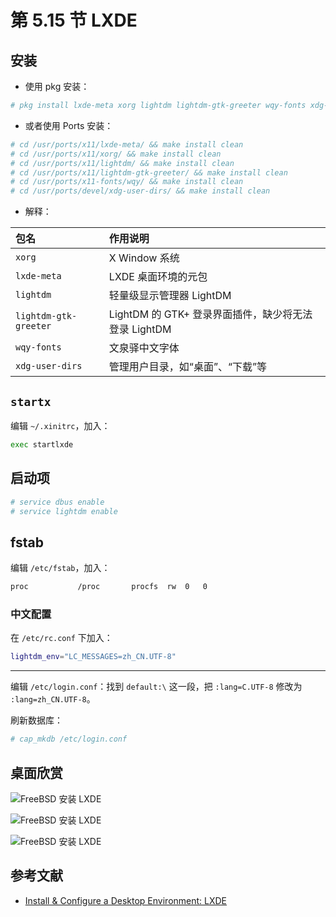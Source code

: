# 第 5.15 节 LXDE

## 安装

- 使用 pkg 安装：

```sh
# pkg install lxde-meta xorg lightdm lightdm-gtk-greeter wqy-fonts xdg-user-dirs
```


- 或者使用 Ports 安装：

```sh
# cd /usr/ports/x11/lxde-meta/ && make install clean 
# cd /usr/ports/x11/xorg/ && make install clean 
# cd /usr/ports/x11/lightdm/ && make install clean 
# cd /usr/ports/x11/lightdm-gtk-greeter/ && make install clean 
# cd /usr/ports/x11-fonts/wqy/ && make install clean 
# cd /usr/ports/devel/xdg-user-dirs/ && make install clean 
```


- 解释：


| 包名                     | 作用说明                                                                 |
|:--------------------------|:-------------------------------------------|
| `xorg`                   |  X Window 系统                                            |
| `lxde-meta`              | LXDE 桌面环境的元包                              |
| `lightdm`                | 轻量级显示管理器 LightDM                                      |
| `lightdm-gtk-greeter`    | LightDM 的 GTK+ 登录界面插件，缺少将无法登录  LightDM                          |
| `wqy-fonts`              | 文泉驿中文字体                                           |
| `xdg-user-dirs`          | 管理用户目录，如“桌面”、“下载”等                                           |


## `startx`

编辑 `~/.xinitrc`，加入：

```sh
exec startlxde
```

## 启动项

```sh
# service dbus enable
# service lightdm enable
```

## fstab

编辑 `/etc/fstab`，加入：

```sh
proc           /proc       procfs  rw  0   0
```

### 中文配置

在 `/etc/rc.conf` 下加入：

```sh
lightdm_env="LC_MESSAGES=zh_CN.UTF-8" 
```

---

编辑 `/etc/login.conf`：找到 `default:\` 这一段，把 `:lang=C.UTF-8` 修改为 `:lang=zh_CN.UTF-8`。

刷新数据库：

```sh
# cap_mkdb /etc/login.conf
```

## 桌面欣赏

![FreeBSD 安装 LXDE](../.gitbook/assets/lxde1.png)

![FreeBSD 安装 LXDE](../.gitbook/assets/lxde2.png)

![FreeBSD 安装 LXDE](../.gitbook/assets/lxde3.png)

## 参考文献

- [Install & Configure a Desktop Environment: LXDE](https://wiki.freebsd.org/LXDE)
